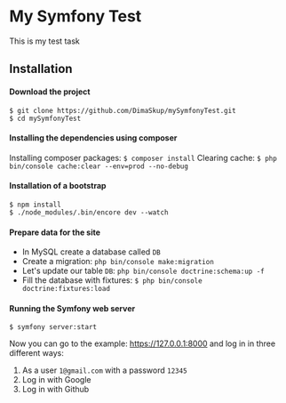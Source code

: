 # My Symfony Test
This is my test task

## Installation
#### Download the project
    $ git clone https://github.com/DimaSkup/mySymfonyTest.git
    $ cd mySymfonyTest
    
#### Installing the dependencies using composer 
Installing composer packages: `$ composer install`
Clearing cache: `$ php bin/console cache:clear --env=prod --no-debug`
    
#### Installation of a bootstrap
    $ npm install
    $ ./node_modules/.bin/encore dev --watch
    
#### Prepare data for the site
* In MySQL create a database called `DB`
* Create a migration: `php bin/console make:migration`
* Let's update our table `DB`: `php bin/console doctrine:schema:up -f`
* Fill the database with fixtures:
    `$ php bin/console doctrine:fixtures:load`
    
#### Running the Symfony web server
    $ symfony server:start
Now you can go to the example: https://127.0.0.1:8000 and log in in three different ways:
1. As a user `1@gmail.com` with a password `12345`
2. Log in with Google
3. Log in with Github
